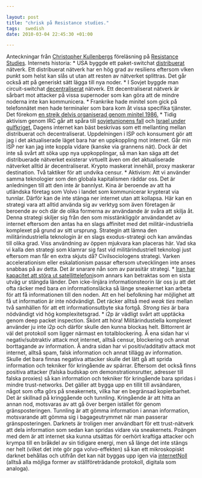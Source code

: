 ```yaml
---

layout: post
title: "chrisk på Resistance studies."
tags:  swedish 
date: 2010-03-04 22:45:30 +01:00

---
```


Anteckningar från [Christopher Kullenbergs](http://christopherkullenberg.se/) föreläsning på [Resistance Studies](http://resistancestudies.org/?p=448). Internets historia: * USA byggde ett paket-switchat [distribuerat](http://www.cffn.ca/img/articles/Centralized-Decentralized-And-Distributed-System.jpg) nätverk. Ett distribuerat nätverk har en hög grad av resiliens eftersom vlken punkt som helst kan slås ut utan att resten av nätverket splittras. Det går också att på generiskt sätt lägga till nya noder. * I Sovjet byggde man circuit-switchat [decentraliserat](http://christopherkullenberg.se/?p=232) nätverk. Ett decentraliserat nätverk är sårbart mot attacker på vissa supernoder som kan göra att de mindre noderna inte kan kommunicera. * Frankrike hade minitel som gick på telefonnätet men hade terminaler som bara kom åt vissa specifika tjänster. Det förekom [en strejk delvis organiserad genom minitel 1986.](http://en.wikipedia.org/wiki/Minitel#Minitel_and_the_Internet) * Tidig aktivism genom IRC går att spåra till [sovjetunionens fall](http://www.ibiblio.org/pub/academic/communications/logs/report-ussr-gorbatchev) och [Israel under gulfkriget.](http://blogcritics.org/scitech/article/blogging-the-war/) Dagens internet kan bäst beskrivas som ett mellanting mellan distribuerat och decentraliserat. Uppdelningen i ISP och konsument gör att jag i det aktualiserade läget bara har en uppkoppling mot internet. Går min ISP ner kan jag inte koppla vidare (kanske via grannens nät). Dock är det inte så svårt att söka upp nya uppkopplingar, så man kan säga att det distribuerade nätverket existerar virtuellt även om det aktualiserade nätverket alltid är decentraliserat. Krypto maskerat innehåll, proxy maskerar destination. Två taktiker för att undvika censur. * Aktivism: Att vi använder samma teknologier som den globala kapitalismen räddar oss. Det är anledningen till att den inte är bannlyst. Kina är beroende av att ha utländska företag som Volvo i landet som kommunicerar krypterat via tunnlar. Därför kan de inte stänga ner internet utan att kollapsa. Här kan en strategi vara att alltid använda sig av verktyg som även företagen är beroende av och där de olika formerna av användande är svåra att skilja åt. Denna strategi skiljer sig från den som misstänkliggör användandet av internet eftersom den antas ha en slags affinitet med det militär-industriella komplexet på grund av sitt ursprung. Strategin att lämna den militärindustriella teknologin är en slags exodus-strategi och kan användas till olika grad. Viss användning av öppen mjukvara kan placeras här. Vad ska vi kalla den strategi som klamrar sig fast vid militärindustriell teknologi just eftersom man får en extra skjuts då? Civilsociologens strategi. Varken accelerationism eller eskalationism passar eftersom utvecklingen inte anses snabbas på av detta. Det är snarare nån som av parasitär strategi. * [Iran har kapacitet att störa ut satellittelefoni](http://www.humanevents.com/article.php?id=35656)som annars kan betraktas som en sista utväg ur stängda länder. Den icke-linjära informationsteorin lär oss ju att det ofta räcker med bara *en* informationsläcka så länge sneakernet kan arbeta för att få informationen till den noden. Att en hel befolkning har möjlighet att få ut information är inte nödvändigt. Det räcker alltså med *weak ties* mellan två samhällen för att ett informationsutbyte ska fortgå. *Strong ties* är bara nödvändigt vid hög komplexitetsgrad. * i2p är vädligt svårt att upptäcka genom deep packet inspection. Skönt att höra! Militärindustiella komplexet använder ju inte i2p och därför skulle den kunna blockas helt. Bittorrent är väl det protokoll som ligger närmast en totalblockering. Å ena sidan har vi negativ/subtraktiv attack mot internet, alltså censur, blockering och annat borttagande av information. Å andra sidan har vi positiv/additativ attack mot internet, alltså spam, falsk information och annat tillägg av information. Skulle det bara finnas negativa attacker skulle det lätt gå att sprida information och tekniker för kringående av spärrar. Eftersom det också finns positiva attacker (falska budskap om demonstrationsrutter, adresser till falska proxies) så kan information och tekniker för kringående bara spridas i mindre trust-networks. Det gäller att bygga upp en tillit till avsändaren, något som ofta görs på sneakernets, vilka har en begränsad kopierbarhet. Det är skillnad på kringgående och tunnling. Kringående är att hitta an annan nod, motsvaras av att gå över bergen istället för genom gränsposteringen. Tunnling är att gömma information i annan information, motsvarande att gömma sig i bagageutrymmet när man passerar gränsposteringen. Darknets är troligen mer användbart för ett trust-nätverk att dela information som sedan kan spridas vidare via sneakernets. Poängen med dem är att internet ska kunna utsättas för oerhört kraftiga attacker och krympa till en bråkdel av sin tidigare energi, men så länge det inte stängs ner helt (vilket det inte gör pga volvo-effekten) så kan ett mikroskopiskt darknet behållas och utifrån det kan nät byggas upp igen via [internetNoll](2009-05-05-internet-noll-del-2-fel-moln.html) (alltså alla möjliga former av ställföreträdande protokoll, digitala som analoga).
